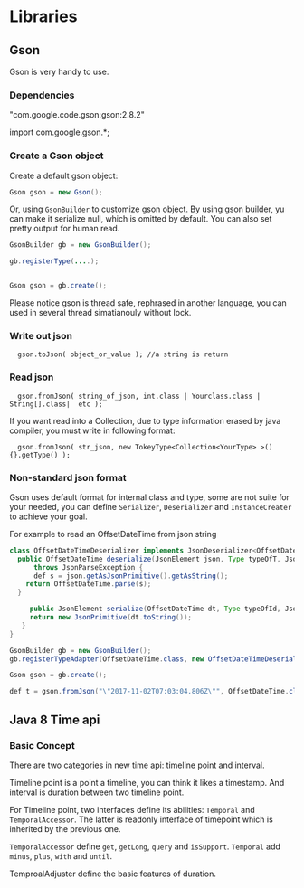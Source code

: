 # Libraries

## Gson

Gson is very handy to use.

### Dependencies

"com.google.code.gson:gson:2.8.2"

import com.google.gson.*;

### Create a Gson object

Create a default gson object:

```java
Gson gson = new Gson();
```

Or, using `GsonBuilder` to customize gson object. By using gson builder, yu can make it serialize null, which is omitted by default. You can also set pretty output for human read.

```java
GsonBuilder gb = new GsonBuilder();

gb.registerType(....);


Gson gson = gb.create();
```

Please notice gson is thread safe, rephrased in another language, you can used in several thread simatianouly without lock.


### Write out json

```
  gson.toJson( object_or_value ); //a string is return
```

### Read json

```
  gson.fromJson( string_of_json, int.class | Yourclass.class | String[].class|  etc );
```

If you want read into a Collection<Type>, due to type information erased by java compiler, you must write in following format:

```
  gson.fromJson( str_json, new TokeyType<Collection<YourType> >(){}.getType() );
```

### Non-standard json format

Gson uses default format for internal class and type, some are not suite for your needed, you can define `Serializer`, `Deserializer` and `InstanceCreater` to achieve your goal.

For example to read an OffsetDateTime from json string
```java
class OffsetDateTimeDeserializer implements JsonDeserializer<OffsetDateTime>, JsonSerializer<OffsetDateTime> {
  public OffsetDateTime deserialize(JsonElement json, Type typeOfT, JsonDeserializationContext context)
      throws JsonParseException {
      def s = json.getAsJsonPrimitive().getAsString();
    return OffsetDateTime.parse(s);
  }

     public JsonElement serialize(OffsetDateTime dt, Type typeOfId, JsonSerializationContext context) {
     return new JsonPrimitive(dt.toString());
   }
}

GsonBuilder gb = new GsonBuilder();
gb.registerTypeAdapter(OffsetDateTime.class, new OffsetDateTimeDeserializer());

Gson gson = gb.create();

def t = gson.fromJson("\"2017-11-02T07:03:04.806Z\"", OffsetDateTime.class);
```

## Java 8 Time api

### Basic Concept

There are two categories in new time api: timeline point and interval.

Timeline point is a point a timeline, you can think it likes a timestamp. And interval is duration between two timeline point.

For Timeline point, two interfaces define its abilities: `Temporal` and `TemporalAccessor`. The latter is readonly interface of timepoint which is inherited by the previous one. 

`TemporalAccessor` define `get`, `getLong`, `query` and `isSupport`.
`Temporal` add `minus`, `plus`, `with` and `until`.

TemproalAdjuster define the basic features of duration.
